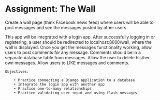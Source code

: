 # Assignment: The Wall
Create a wall page (think Facebook news feed) where users will be able to post messages and see the messages posted by other users.

This app will be integrated with a login app. After successfully logging in or registering, a user should be redirected to localhost:8000/wall, where the wall is displayed. Once you get the messages functionality working, allow users to post comments for any message. Comments should be in a separate database table from messages. Allow the user to delete his/her own messages. Allow users to LIKE messages and comments.

    Objectives:

        • Practice connecting a Django application to a database
        • Integrate the login app with another app
        • Practice one-to-many relationships
        • Practice validating user input and using flash messages
